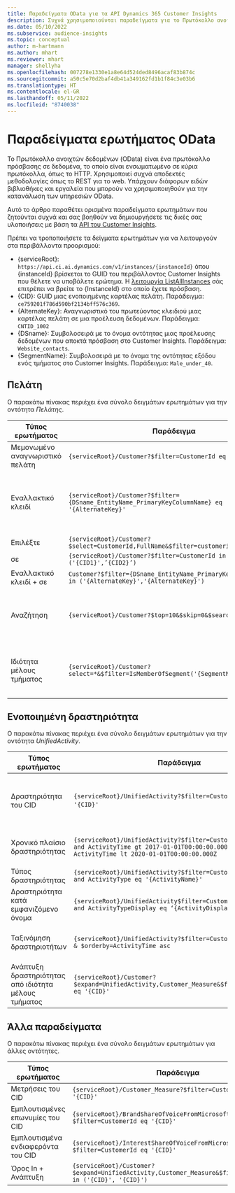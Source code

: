 ```yaml
---
title: Παραδείγματα OData για τα API Dynamics 365 Customer Insights
description: Συχνά χρησιμοποιούνται παραδείγματα για το Πρωτόκολλο ανοιχτών δεδομένων (OData) για την υποβολή ερωτημάτων στα API του Customer Insights για τον έλεγχο δεδομένων.
ms.date: 05/10/2022
ms.subservice: audience-insights
ms.topic: conceptual
author: m-hartmann
ms.author: mhart
ms.reviewer: mhart
manager: shellyha
ms.openlocfilehash: 007278e1330e1a8e64d524ded8496acaf83b874c
ms.sourcegitcommit: a50c5e70d2baf4db41a349162fd1b1f84c3e03b6
ms.translationtype: HT
ms.contentlocale: el-GR
ms.lasthandoff: 05/11/2022
ms.locfileid: "8740038"
---
```

# <a name="odata-query-examples"></a>Παραδείγματα ερωτήματος OData

Το Πρωτόκολλο ανοιχτών δεδομένων (OData) είναι ένα πρωτόκολλο πρόσβασης σε δεδομένα, το οποίο είναι ενσωματωμένο σε κύρια πρωτόκολλα, όπως το HTTP. Χρησιμοποιεί συχνά αποδεκτές μεθοδολογίες όπως το REST για το web. Υπάρχουν διάφορων ειδών βιβλιοθήκες και εργαλεία που μπορούν να χρησιμοποιηθούν για την κατανάλωση των υπηρεσιών OData.

Αυτό το άρθρο παραθέτει ορισμένα παραδείγματα ερωτημάτων που ζητούνται συχνά και σας βοηθούν να δημιουργήσετε τις δικές σας υλοποιήσεις με βάση τα [API του Customer Insights](apis.md).

Πρέπει να τροποποιήσετε τα δείγματα ερωτημάτων για να λειτουργούν στα περιβάλλοντα προορισμού: 

- {serviceRoot}: `https://api.ci.ai.dynamics.com/v1/instances/{instanceId}` όπου {instanceId} βρίσκεται το GUID του περιβάλλοντος Customer Insights που θέλετε να υποβάλετε ερώτημα. Η [λειτουργία ListAllInstances](https://developer.ci.ai.dynamics.com/api-details#api=CustomerInsights&operation=Get-all-instances) σάς επιτρέπει να βρείτε το {InstanceId} στο οποίο έχετε πρόσβαση.
- {CID}: GUID μιας ενοποιημένης καρτέλας πελάτη. Παράδειγμα: `ce759201f786d590bf2134bff576c369`.
- {AlternateKey}: Αναγνωριστικό του πρωτεύοντος κλειδιού μιας καρτέλας πελάτη σε μια προέλευση δεδομένων. Παράδειγμα: `CNTID_1002`
- {DSname}: Συμβολοσειρά με το όνομα οντότητας μιας προέλευσης δεδομένων που αποκτά πρόσβαση στο Customer Insights. Παράδειγμα: `Website_contacts`.
- {SegmentName}: Συμβολοσειρά με το όνομα της οντότητας εξόδου ενός τμήματος στο Customer Insights. Παράδειγμα: `Male_under_40`.

## <a name="customer"></a>Πελάτη

Ο παρακάτω πίνακας περιέχει ένα σύνολο δειγμάτων ερωτημάτων για την οντότητα *Πελάτης*.


|Τύπος ερωτήματος |Παράδειγμα  | Σημείωμα  |
|---------|---------|---------|
|Μεμονωμένο αναγνωριστικό πελάτη     | `{serviceRoot}/Customer?$filter=CustomerId eq '{CID}'`          |  |
|Εναλλακτικό κλειδί    | `{serviceRoot}/Customer?$filter={DSname_EntityName_PrimaryKeyColumnName} eq '{AlternateKey}' `         |  Τα εναλλακτικά κλειδιά διατηρούνται στην ενοποιημένη οντότητα πελάτη       |
|Επιλέξτε   | `{serviceRoot}/Customer?$select=CustomerId,FullName&$filter=customerid eq '1'`        |         |
|σε    | `{serviceRoot}/Customer?$filter=CustomerId in ('{CID1}',’{CID2}’)`        |         |
|Εναλλακτικό κλειδί + σε   | `Customer?$filter={DSname_EntityName_PrimaryKeyColumnName} in ('{AlternateKey}','{AlternateKey}')`         |         |
|Αναζήτηση  | `{serviceRoot}/Customer?$top=10&$skip=0&$search="string"`        |   Επιστρέφει τα 10 πρώτα αποτελέσματα για μια συμβολοσειρά αναζήτησης      |
|Ιδιότητα μέλους τμήματος  | `{serviceRoot}/Customer?select=*&$filter=IsMemberOfSegment('{SegmentName}')&$top=10  `     | Επιστρέφει έναν προκαθορισμένο αριθμό γραμμών από την οντότητα τμηματοποίησης      |

## <a name="unified-activity"></a>Ενοποιημένη δραστηριότητα

Ο παρακάτω πίνακας περιέχει ένα σύνολο δειγμάτων ερωτημάτων για την οντότητα *UnifiedActivity*.

|Τύπος ερωτήματος |Παράδειγμα  | Σημείωμα  |
|---------|---------|---------|
|Δραστηριότητα του CID     | `{serviceRoot}/UnifiedActivity?$filter=CustomerId eq '{CID}'`          | Παραθέτει δραστηριότητες ενός συγκεκριμένου προφίλ πελατών |
|Χρονικό πλαίσιο δραστηριότητας    | `{serviceRoot}/UnifiedActivity?$filter=CustomerId eq '{CID}' and ActivityTime gt 2017-01-01T00:00:00.000Z and ActivityTime lt 2020-01-01T00:00:00.000Z`     |  Δραστηριότητες ενός προφίλ πελάτη σε ένα χρονικό πλαίσιο       |
|Τύπος δραστηριότητας    |   `{serviceRoot}/UnifiedActivity?$filter=CustomerId eq '{CID}' and ActivityType eq '{ActivityName}'`        |         |
|Δραστηριότητα κατά εμφανιζόμενο όνομα     | `{serviceRoot}/UnifiedActivity$filter=CustomerId eq ‘{CID}’ and ActivityTypeDisplay eq ‘{ActivityDisplayName}’ `        | |
|Ταξινόμηση δραστηριοτήτων    | `{serviceRoot}/UnifiedActivity?$filter=CustomerId eq ‘{CID}’ & $orderby=ActivityTime asc`     |  Αύξουσα ή φθίνουσα ταξινόμηση δραστηριοτήτων       |
|Ανάπτυξη δραστηριότητας από ιδιότητα μέλους τμήματος  |   `{serviceRoot}/Customer?$expand=UnifiedActivity,Customer_Measure&$filter=CustomerId eq '{CID}'`     |         |

## <a name="other-examples"></a>Άλλα παραδείγματα

Ο παρακάτω πίνακας περιέχει ένα σύνολο δειγμάτων ερωτημάτων για άλλες οντότητες.

|Τύπος ερωτήματος |Παράδειγμα  | Σημείωμα  |
|---------|---------|---------|
|Μετρήσεις του CID    | `{serviceRoot}/Customer_Measure?$filter=CustomerId eq '{CID}'`          |  |
|Εμπλουτισμένες επωνυμίες του CID    | `{serviceRoot}/BrandShareOfVoiceFromMicrosoft?$filter=CustomerId eq '{CID}'`  |       |
|Εμπλουτισμένα ενδιαφερόντα του CID    |   `{serviceRoot}/InterestShareOfVoiceFromMicrosoft?$filter=CustomerId eq '{CID}'`       |         |
|Όρος In + Ανάπτυξη     | `{serviceRoot}/Customer?$expand=UnifiedActivity,Customer_Measure&$filter=CustomerId in ('{CID}', '{CID}')`         | |
